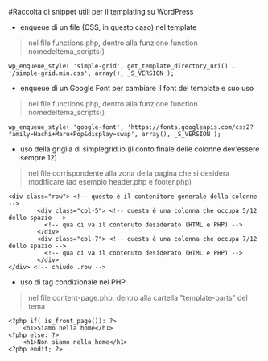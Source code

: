 #Raccolta di snippet utili per il templating su WordPress

- enqueue di un file (CSS, in questo caso) nel template
> nel file functions.php, dentro alla funzione function nomedeltema_scripts()

```wp_enqueue_style( 'simple-grid', get_template_directory_uri() . '/simple-grid.min.css', array(), _S_VERSION );```


- enqueue di un Google Font per cambiare il font del template e suo uso
> nel file functions.php, dentro alla funzione function nomedeltema_scripts()

```wp_enqueue_style( 'google-font', 'https://fonts.googleapis.com/css2?family=Hachi+Maru+Pop&display=swap', array(), _S_VERSION );```

- uso della griglia di simplegrid.io (il conto finale delle colonne dev'essere sempre 12)
> nel file corrispondente alla zona della pagina che si desidera modificare (ad esempio header.php e footer.php)

```
<div class="row"> <!-- questo è il contenitore generale della colonne -->
        <div class="col-5"> <!-- questa è una colonna che occupa 5/12 dello spazio -->
          <!-- qua ci va il contenuto desiderato (HTML e PHP) -->
        </div>
        <div class="col-7"> <!-- questa è una colonna che occupa 7/12 dello spazio -->
          <!-- qua ci va il contenuto desiderato (HTML e PHP) -->
        </div>
</div> <!-- chiudo .row -->
 ```
 
- uso di tag condizionale nel PHP
> nel file content-page.php, dentro alla cartella "template-parts" del tema

```
<?php if( is_front_page()): ?>
    <h1>Siamo nella home</h1>
<?php else: ?>
    <h1>Non siamo nella home</h1>
<?php endif; ?>
```

